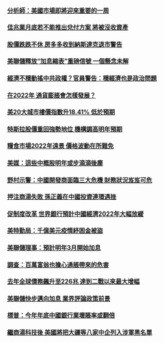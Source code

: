 #### [分析師：美國市場即將迎來重要的一周](../pages/soh7/583214.md) 
#### [佳兆業月底若不能推出兌付方案 將被沒收資產](../pages/soh7/582392.md) 
#### [股價跌跌不休 房多多收到納斯達克退市警告](../pages/soh7/582371.md) 
#### [美聯儲釋放“加息縮表”重磅信號 一個懸念未解](../pages/soh7/582068.md) 
#### [經濟不穩動搖中共政權？官員警告：穩經濟也是政治問題](../pages/soh7/581630.md) 
#### [在2022年 通貨膨脹會怎樣發展？](../pages/soh7/579869.md) 
#### [美20大城市樓價指數升18.41%  低於預期](../pages/soh7/579392.md) 
#### [特斯拉股價重回強勢地位 機構調高明年預期](../pages/soh7/579230.md) 
#### [糧食市場2022年遠景 價格波動在所難免](../pages/soh7/579146.md) 
#### [美媒：這些中概股明年或步滴滴後塵](../pages/soh7/578873.md) 
#### [野村示警：中國開發商面臨三大危機 財務狀況岌岌可危](../pages/soh7/577979.md) 
#### [押注商湯失敗 孫正義在中國投資連環遇挫](../pages/soh7/577916.md) 
#### [促制度改革 世界銀行預計中國經濟2022年大幅放緩](../pages/soh7/577655.md) 
#### [美特勤局：千億美元疫情紓困金被盜](../pages/soh7/577445.md) 
#### [美聯儲理事：預計明年3月開始加息](../pages/soh7/576458.md) 
#### [調查：百萬富翁也擔心通脹帶來的危害](../pages/soh7/576281.md) 
#### [去年全球債務飆升至226兆 達到二戰以來最大增幅](../pages/soh7/575930.md) 
#### [美聯儲快步邁向加息 業界評論政策前景](../pages/soh7/575918.md) 
#### [標普：今年年底中國銀行業壞賬率或翻倍](../pages/soh7/575666.md) 
#### [繼商湯科技後 美國將把大疆等八家中企列入涉軍黑名單](../pages/soh7/575663.md) 
